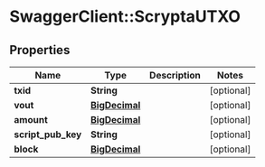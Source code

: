 # SwaggerClient::ScryptaUTXO

## Properties
Name | Type | Description | Notes
------------ | ------------- | ------------- | -------------
**txid** | **String** |  | [optional] 
**vout** | [**BigDecimal**](BigDecimal.md) |  | [optional] 
**amount** | [**BigDecimal**](BigDecimal.md) |  | [optional] 
**script_pub_key** | **String** |  | [optional] 
**block** | [**BigDecimal**](BigDecimal.md) |  | [optional] 

